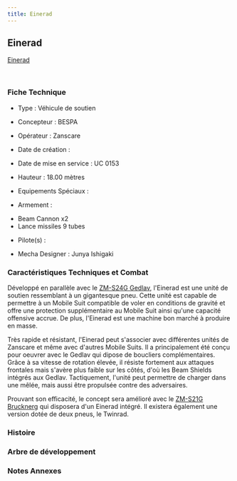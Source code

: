 ```yaml
---
title: Einerad
---
```


Einerad
-------





[Einerad](javascript:change_image_m('images/stories/saga/vgundam/mechas/einerad.png');)

 

### Fiche Technique


- Type : Véhicule de soutien
  
- Concepteur : BESPA
  
- Opérateur : Zanscare
  
- Date de création : 
  
- Date de mise en service : UC 0153
  
- Hauteur : 18.00 mètres
  
- Equipements Spéciaux :




- Armement :


* Beam Cannon x2
* Lance missiles 9 tubes


- Pilote(s) : 





- Mecha Designer : Junya Ishigaki


### Caractéristiques Techniques et Combat


Développé en parallèle avec le [ZM-S24G Gedlav](uc/victory-gundam/zm-s24g-gedlav.html), l'Einerad est une unité de soutien ressemblant à un gigantesque pneu. Cette unité est capable de permettre à un Mobile Suit compatible de voler en conditions de gravité et offre une protection supplémentaire au Mobile Suit ainsi qu'une capacité offensive accrue. De plus, l'Einerad est une machine bon marché à produire en masse.  


Très rapide et résistant, l'Einerad peut s'associer avec différentes unités de Zanscare et même avec d'autres Mobile Suits. Il a principalement été conçu pour oeuvrer avec le Gedlav qui dipose de boucliers complémentaires. Grâce à sa vitesse de rotation élevée, il résiste fortement aux attaques frontales mais s'avère plus faible sur les côtés, d'où les Beam Shields intégrés aux Gedlav. Tactiquement, l'unité peut permettre de charger dans une mêlée, mais aussi être propulsée contre des adversaires. 


Prouvant son efficacité, le concept sera amélioré avec le [ZM-S21G Brucknerg](uc/victory-gundam/zm-s21g-brucknerg.html) qui disposera d'un Einerad intégré. Il existera également une version dotée de deux pneus, le Twinrad. 


### Histoire


### Arbre de développement


### Notes Annexes


